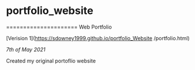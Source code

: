 # portfolio_website
=====================
Web Portfolio

[Verision 1](https://sdowney1999.github.io/portfolio_Website /portfolio.html)

*7th of May 2021*

Created my original portoflio website

